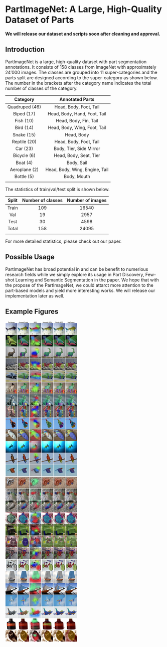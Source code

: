 # PartImageNet: A Large, High-Quality Dataset of Parts

**We will release our dataset and scripts soon after cleaning and approval.**

## Introduction

PartImageNet is a large, high-quality dataset with part segmentation annotations. It consists of 158 classes from ImageNet with approximately 24′000 images. The classes are grouped into 11 super-categories and the parts split are designed according to the super-category as shown below. The number in the brackets after the category name indicates the total number of classes of the category.

| Category | Annotated Parts |
|:---:|:---:|
| Quadruped (46) | Head, Body, Foot, Tail |
| Biped (17) | Head, Body, Hand, Foot, Tail |
| Fish (10) | Head, Body, Fin, Tail |
| Bird (14) | Head, Body, Wing, Foot, Tail |
| Snake (15) | Head, Body |
| Reptile (20) | Head, Body, Foot, Tail |
| Car (23) | Body, Tier, Side Mirror |
| Bicycle (6) | Head, Body, Seat, Tier |
| Boat (4) | Body, Sail |
| Aeroplane (2) | Head, Body, Wing, Engine, Tail |
| Bottle (5) | Body, Mouth |
| | |

The statistics of train/val/test split is shown below.

| Split | Number of classes | Number of images |
|:---:|:---:|:---:|
| Train | 109 | 16540 |
| Val | 19 | 2957 |
| Test | 30 | 4598 |
| Total | 158 | 24095 |
|  | | |

For more detailed statistics, please check out our paper.

## Possible Usage

PartImageNet has broad potential in and can be benefit to numerious research fields while we simply explore its usage in Part Discovery, Few-shot Learning and Semantic Segmentation in the paper. We hope that with the propose of the PartImageNet, we could attarct more attention to the part-based models and yield more interesting works. We will release our implementation later as well.

## Example Figures

![](./images/example.png)

  
